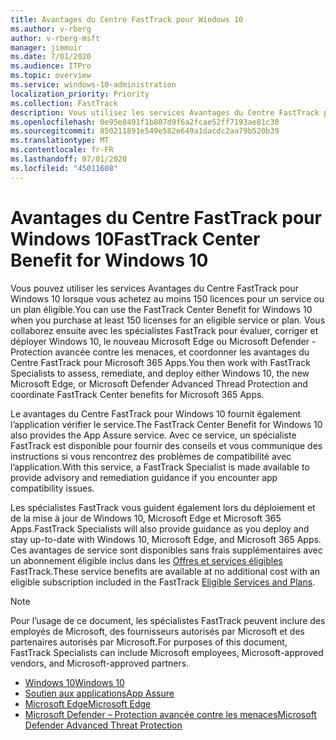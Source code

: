 ```yaml
---
title: Avantages du Centre FastTrack pour Windows 10
ms.author: v-rberg
author: v-rberg-msft
manager: jimmuir
ms.date: 7/01/2020
ms.audience: ITPro
ms.topic: overview
ms.service: windows-10-administration
localization_priority: Priority
ms.collection: FastTrack
description: Vous utilisez les services Avantages du Centre FastTrack pour Windows 10 lorsque vous achetez *au moins* 150 licences pour un service ou un plan éligible.
ms.openlocfilehash: 0e95e8491f1b807d9f6a2fcae52ff7193ae81c30
ms.sourcegitcommit: 850211891e549e582e649a1dacdc2aa79b520b39
ms.translationtype: MT
ms.contentlocale: fr-FR
ms.lasthandoff: 07/01/2020
ms.locfileid: "45011608"
---
```

# <a name="fasttrack-center-benefit-for-windows-10"></a><span data-ttu-id="87518-103">Avantages du Centre FastTrack pour Windows 10</span><span class="sxs-lookup"><span data-stu-id="87518-103">FastTrack Center Benefit for Windows 10</span></span>

<span data-ttu-id="87518-104">Vous pouvez utiliser les services Avantages du Centre FastTrack pour Windows 10 lorsque vous achetez au moins 150 licences pour un service ou un plan éligible.</span><span class="sxs-lookup"><span data-stu-id="87518-104">You can use the FastTrack Center Benefit for Windows 10 when you purchase at least 150 licenses for an eligible service or plan.</span></span> <span data-ttu-id="87518-105">Vous collaborez ensuite avec les spécialistes FastTrack pour évaluer, corriger et déployer Windows 10, le nouveau Microsoft Edge ou Microsoft Defender - Protection avancée contre les menaces, et coordonner les avantages du Centre FastTrack pour Microsoft 365 Apps.</span><span class="sxs-lookup"><span data-stu-id="87518-105">You then work with FastTrack Specialists to assess, remediate, and deploy either Windows 10, the new Microsoft Edge, or Microsoft Defender Advanced Thread Protection and coordinate FastTrack Center benefits for Microsoft 365 Apps.</span></span> 

<span data-ttu-id="87518-106">Le avantages du Centre FastTrack pour Windows 10 fournit également l’application vérifier le service.</span><span class="sxs-lookup"><span data-stu-id="87518-106">The FastTrack Center Benefit for Windows 10 also provides the App Assure service.</span></span> <span data-ttu-id="87518-107">Avec ce service, un spécialiste FastTrack est disponible pour fournir des conseils et vous communique des instructions si vous rencontrez des problèmes de compatibilité avec l’application.</span><span class="sxs-lookup"><span data-stu-id="87518-107">With this service, a FastTrack Specialist is made available to provide advisory and remediation guidance if you encounter app compatibility issues.</span></span> 

<span data-ttu-id="87518-108">Les spécialistes FastTrack vous guident également lors du déploiement et de la mise à jour de Windows 10, Microsoft Edge et Microsoft 365 Apps.</span><span class="sxs-lookup"><span data-stu-id="87518-108">FastTrack Specialists will also provide guidance as you deploy and stay up-to-date with Windows 10, Microsoft Edge, and Microsoft 365 Apps.</span></span> <span data-ttu-id="87518-109">Ces avantages de service sont disponibles sans frais supplémentaires avec un abonnement éligible inclus dans les [Offres et services éligibles](M365-eligible-services-and-plans.md) FastTrack.</span><span class="sxs-lookup"><span data-stu-id="87518-109">These service benefits are available at no additional cost with an eligible subscription included in the FastTrack [Eligible Services and Plans](M365-eligible-services-and-plans.md).</span></span>
  
> [!NOTE]
> <span data-ttu-id="87518-110">Pour l’usage de ce document, les spécialistes FastTrack peuvent inclure des employés de Microsoft, des fournisseurs autorisés par Microsoft et des partenaires autorisés par Microsoft.</span><span class="sxs-lookup"><span data-stu-id="87518-110">For purposes of this document, FastTrack Specialists can include Microsoft employees, Microsoft-approved vendors, and Microsoft-approved partners.</span></span> 
    
- [<span data-ttu-id="87518-111">Windows 10</span><span class="sxs-lookup"><span data-stu-id="87518-111">Windows 10</span></span>](Win-10-windows-10.md)
- [<span data-ttu-id="87518-112">Soutien aux applications</span><span class="sxs-lookup"><span data-stu-id="87518-112">App Assure</span></span>](Win-10-app-assure.md)
- [<span data-ttu-id="87518-113">Microsoft Edge</span><span class="sxs-lookup"><span data-stu-id="87518-113">Microsoft Edge</span></span>](Win-10-microsoft-edge.md)
- [<span data-ttu-id="87518-114">Microsoft Defender – Protection avancée contre les menaces</span><span class="sxs-lookup"><span data-stu-id="87518-114">Microsoft Defender Advanced Threat Protection</span></span>](Win-10-microsoft-defender-atp.md)

